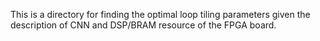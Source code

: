 This is a directory for finding the optimal loop tiling parameters given the description of CNN and DSP/BRAM resource of the FPGA board.
